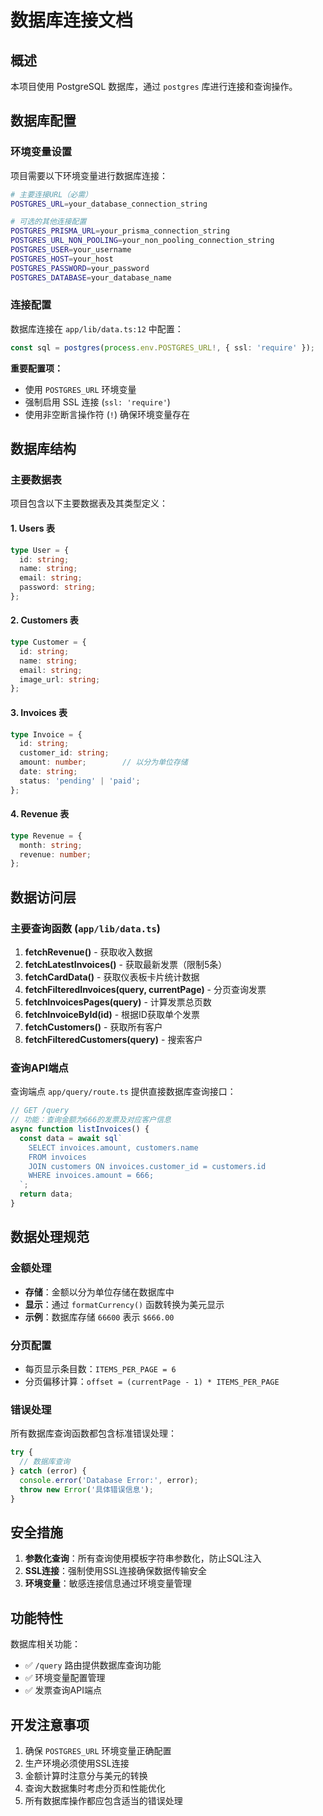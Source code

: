 # 数据库连接文档

## 概述
本项目使用 PostgreSQL 数据库，通过 `postgres` 库进行连接和查询操作。

## 数据库配置

### 环境变量设置
项目需要以下环境变量进行数据库连接：

```bash
# 主要连接URL（必需）
POSTGRES_URL=your_database_connection_string

# 可选的其他连接配置
POSTGRES_PRISMA_URL=your_prisma_connection_string
POSTGRES_URL_NON_POOLING=your_non_pooling_connection_string
POSTGRES_USER=your_username
POSTGRES_HOST=your_host
POSTGRES_PASSWORD=your_password
POSTGRES_DATABASE=your_database_name
```

### 连接配置
数据库连接在 `app/lib/data.ts:12` 中配置：

```typescript
const sql = postgres(process.env.POSTGRES_URL!, { ssl: 'require' });
```

**重要配置项：**
- 使用 `POSTGRES_URL` 环境变量
- 强制启用 SSL 连接 (`ssl: 'require'`)
- 使用非空断言操作符 (`!`) 确保环境变量存在

## 数据库结构

### 主要数据表
项目包含以下主要数据表及其类型定义：

#### 1. Users 表
```typescript
type User = {
  id: string;
  name: string;
  email: string;
  password: string;
};
```

#### 2. Customers 表
```typescript
type Customer = {
  id: string;
  name: string;
  email: string;
  image_url: string;
};
```

#### 3. Invoices 表
```typescript
type Invoice = {
  id: string;
  customer_id: string;
  amount: number;        // 以分为单位存储
  date: string;
  status: 'pending' | 'paid';
};
```

#### 4. Revenue 表
```typescript
type Revenue = {
  month: string;
  revenue: number;
};
```

## 数据访问层

### 主要查询函数 (`app/lib/data.ts`)

1. **fetchRevenue()** - 获取收入数据
2. **fetchLatestInvoices()** - 获取最新发票（限制5条）
3. **fetchCardData()** - 获取仪表板卡片统计数据
4. **fetchFilteredInvoices(query, currentPage)** - 分页查询发票
5. **fetchInvoicesPages(query)** - 计算发票总页数
6. **fetchInvoiceById(id)** - 根据ID获取单个发票
7. **fetchCustomers()** - 获取所有客户
8. **fetchFilteredCustomers(query)** - 搜索客户

### 查询API端点
查询端点 `app/query/route.ts` 提供直接数据库查询接口：

```typescript
// GET /query
// 功能：查询金额为666的发票及对应客户信息
async function listInvoices() {
  const data = await sql`
    SELECT invoices.amount, customers.name
    FROM invoices
    JOIN customers ON invoices.customer_id = customers.id
    WHERE invoices.amount = 666;
  `;
  return data;
}
```

## 数据处理规范

### 金额处理
- **存储**：金额以分为单位存储在数据库中
- **显示**：通过 `formatCurrency()` 函数转换为美元显示
- **示例**：数据库存储 `66600` 表示 `$666.00`

### 分页配置
- 每页显示条目数：`ITEMS_PER_PAGE = 6`
- 分页偏移计算：`offset = (currentPage - 1) * ITEMS_PER_PAGE`

### 错误处理
所有数据库查询函数都包含标准错误处理：
```typescript
try {
  // 数据库查询
} catch (error) {
  console.error('Database Error:', error);
  throw new Error('具体错误信息');
}
```

## 安全措施

1. **参数化查询**：所有查询使用模板字符串参数化，防止SQL注入
2. **SSL连接**：强制使用SSL连接确保数据传输安全
3. **环境变量**：敏感连接信息通过环境变量管理

## 功能特性

数据库相关功能：
- ✅ `/query` 路由提供数据库查询功能
- ✅ 环境变量配置管理
- ✅ 发票查询API端点

## 开发注意事项

1. 确保 `POSTGRES_URL` 环境变量正确配置
2. 生产环境必须使用SSL连接
3. 金额计算时注意分与美元的转换
4. 查询大数据集时考虑分页和性能优化
5. 所有数据库操作都应包含适当的错误处理